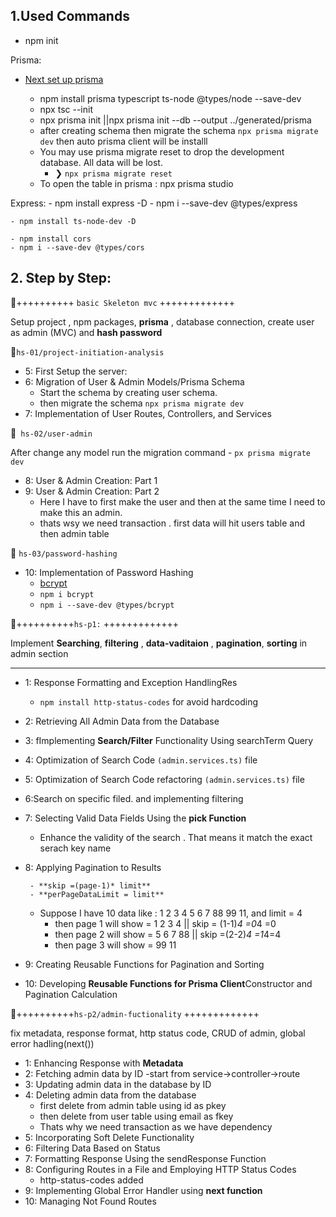 ## 1.Used Commands

- npm init

Prisma:

- [Next set up prisma](https://www.prisma.io/docs/getting-started/setup-prisma/start-from-scratch/relational-databases-typescript-prismaPostgres)

    - npm install prisma typescript ts-node @types/node --save-dev
    - npx tsc --init
    - npx prisma init ||npx prisma init --db --output ../generated/prisma
    - after creating schema then migrate the schema `npx prisma migrate dev` then auto prisma client will be installl
    - You may use prisma migrate reset to drop the development database.
All data will be lost.
        - ❯ `npx prisma migrate reset`
    - To open the table in prisma : npx prisma studio

Express:
    - npm install express -D
    - npm i --save-dev @types/express

    - npm install ts-node-dev -D

    - npm install cors
    - npm i --save-dev @types/cors


## 2. Step by Step:

🍟++++++++++ `basic Skeleton mvc` +++++++++++++

Setup project , npm packages, **prisma** , database connection,
create user as admin (MVC) and **hash password**


🍟`hs-01/project-initiation-analysis`

- 5: First Setup the server:
- 6: Migration of User & Admin Models/Prisma Schema
    - Start the schema by creating user schema.
    - then migrate the schema `npx prisma migrate dev`
- 7: Implementation of User Routes, Controllers, and Services    

🍟` hs-02/user-admin`

After change any model run the migration command
    - `px prisma migrate dev` 

- 8: User & Admin Creation: Part 1
- 9: User & Admin Creation: Part 2
    - Here I have to first make the user and then at the same time I need to make this an admin.
    - thats wsy we need transaction . first data will hit users table and then admin table

🍟 `hs-03/password-hashing`
- 10: Implementation of Password Hashing
    - [bcrypt](https://www.npmjs.com/package/bcrypt) 
    - `npm i bcrypt`
    - `npm i --save-dev @types/bcrypt`

🍟++++++++++`hs-p1:` +++++++++++++

Implement **Searching**, **filtering** , **data-vaditaion** , **pagination**, **sorting**
in admin section

---

- 1: Response Formatting and Exception HandlingRes
    - `npm install http-status-codes` for avoid hardcoding
- 2: Retrieving All Admin Data from the Database
- 3: fImplementing **Search/Filter** Functionality Using searchTerm Query
- 4: Optimization of Search Code `(admin.services.ts)` file
- 5: Optimization of Search Code refactoring `(admin.services.ts)` file
- 6:Search on specific filed. and implementing filtering
- 7: Selecting Valid Data Fields Using the **pick Function**
    - Enhance the validity of the search . That means it match the exact serach key name
- 8: Applying Pagination to Results

       - **skip =(page-1)* limit** 
       - **perPageDataLimit = limit**
    - Suppose I have 10 data like : 1 2 3 4 5 6 7 88 99 11, and limit = 4
      - then page 1 will show = 1 2 3 4 || skip = (1-1)*4 =0*4 =0
      - then page 2 will show = 5 6 7 88 || skip =(2-2)*4 =1*4=4
      - then page 3 will show = 99 11
- 9: Creating Reusable Functions for Pagination and Sorting
- 10: Developing **Reusable Functions for Prisma Client**Constructor and Pagination Calculation


🍟++++++++++`hs-p2/admin-fuctionality` +++++++++++++

 fix metadata, response format, http status code, CRUD of admin, global error hadling(next())

- 1: Enhancing Response with **Metadata**
- 2: Fetching admin data by ID
    -start from service->controller->route
- 3: Updating admin data in the database by ID
- 4: Deleting admin data from the database
    - first delete from admin table using id as pkey
    - then delete from user table using email as fkey
    - Thats why we need transaction as we have dependency
- 5: Incorporating Soft Delete Functionality
- 6: Filtering Data Based on Status
- 7:  Formatting Response Using the sendResponse Function
- 8: Configuring Routes in a File and Employing HTTP Status Codes
    - http-status-codes added
- 9: Implementing Global Error Handler using **next function**
- 10: Managing Not Found Routes